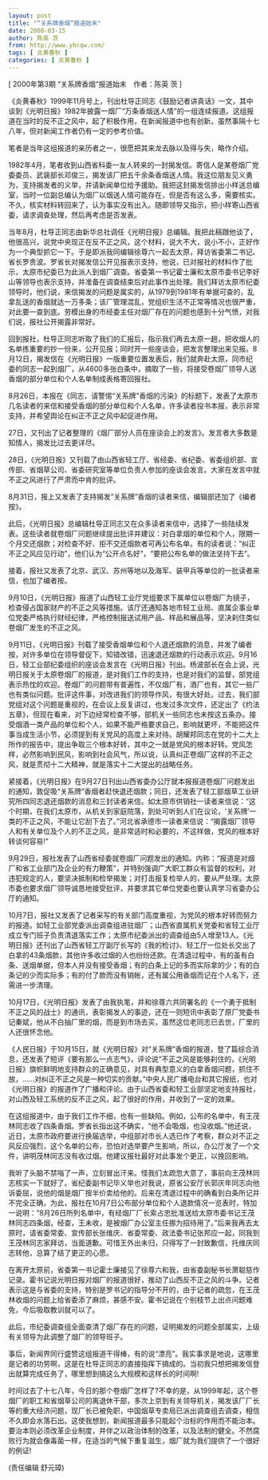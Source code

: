 ```yaml
---
layout: post
title: "“关系牌香烟”报道始末"
date: 2000-03-15
author: 陈英 茨
from: http://www.yhcqw.com/
tags: [ 炎黄春秋 ]
categories: [ 炎黄春秋 ]
---
```



[ 2000年第3期 “关系牌香烟”报道始末　作者：陈英 茨 ]


《炎黄春秋》1999年11月号上，刊出杜导正同志《鼓励记者讲真话》一文，其中谈到《光明日报》1982年披露一烟厂“万条香烟送人情”的一组连续报道。这组报道在当时的反不正之风中，起了积极作用，在新闻报道中也有创新。虽然事隔十七八年，但对新闻工作者仍有一定的参考价值。

笔者是当年这组报道的亲历者之一，很愿把其来龙去脉以及得与失，略作介绍。


1982年4月，笔者收到山西省科委一友人转来的一封揭发信。寄信人是某卷烟厂党委委员、武装部长邓俊三，揭发该厂把五千余条香烟送人情。我这位朋友见义勇为，支持揭发者的义举，并请新闻单位给予援助。我把这封揭发信排出小样送总编室，当时一位副总编认为烟厂以烟送人情可能存在，但是否有这么多，需要核实。不久，核实材料转回来了，认为事实没有出入。随即领导又指示，把小样寄山西省委，请求调查处理，然后再考虑是否发表。


当年8月，杜导正同志由新华总社调任《光明日报》总编辑。我把此稿跟他谈了，他很高兴，说党中央现正在反不正之风，这个材料，说大不大，说小不小，正好作为一个典型抓它一下。于是即派我同编辑徐尊六一起去太原，拜访省委第二书记、省长罗贵波。罗省长对揭发信公开见报表示支持，他说，已对报社的材料作了批示，太原市纪委已为此派人到烟厂调查。省委第一书记霍士廉和太原市委书记李好山等领导也表示支持，并准备在调查结束后对此事作出处理。我们拜访太原市纪委领导时，他们说，来信揭发的问题是属实的，从1979到1981年有单据可查的，乱拿乱送的香烟就达一万多条；该厂管理混乱，党组织生活不正常等情况也很严重，对此要一查到底。劳模出身的市经委主任对烟厂存在的问题也感到十分气愤，对我们说，报社公开揭露非常好。


回到报社，杜导正同志听取了我们的汇报后，指示我们再去太原一趟，把收烟人的名单拣重要的抄一份来，公开见报；同时开一些座谈会，把发言整理出来见报。8月12日，揭发信在《光明日报》一版重要位置发表后，我们就奔赴太原，同市纪委的同志一起到烟厂，从4600多张白条中，摘取了一些，将接受卷烟厂领导人送香烟的部分单位和个人名单制成表格寄回报社。


8月26日，本报在《同志，请警惕“关系牌”香烟的污染》的标题下，发表了太原市几名读者的来信和接受香烟的部分单位和个人名单，许多读者投书本报，表示非常支持，并希望舆论在纠正不正之风中起促进作用。

27日，又刊出了记者整理的《烟厂部分人员在座谈会上的发言》。发言者大多数是知情人，揭发比过去更详尽。


28日，《光明日报》又刊载了由山西省轻工厅、省经委、省纪委、省委组织部、宣传部、省烟草公司、省委研究室等单位负责人参加的座谈会发言。大家在发言中就不正之风进行了严肃而中肯的批评。

8月31日，报上又发表了支持揭发“关系牌”香烟的读者来信，编辑部还加了《编者按》。


此后，《光明日报》总编辑杜导正同志又在众多读者来信中，选择了一些陆续发表。这些读者就卷烟厂问题继续提出批评并建议：对白拿烟的单位和个人，限期一个月交还烟款；对检查不好、拒不交还烟款者可再公布名单。有的读者说：“纠正不正之风应见行动”，他们认为“公开点名好”，“要把公布名单的做法坚持下去”。

接着，报社又发表了北京、武汉、苏州等地以及海军、装甲兵等单位的一批读者来信，也加了编者按。


9月10日，《光明日报》报道了山西轻工业厅党组要求下属单位以卷烟厂为镜子，检查侵占国家财产的不正之风等措施。该厅还通知各地市轻工业局、直属企事业单位党委严格执行财经纪律，严格控制报送试用产品、样品和展品等，坚决刹住类似卷烟厂发生的不正之风。


9月11日，《光明日报》刊载了接受香烟单位和个人退还烟款的消息，并发了编者按，对许多单位在领导督促下，知错改错，迅速退还烟款的行动表示欢迎。9月16日，轻工业部纪委组织的座谈会发言在《光明日报》刊出。杨波部长在会上说，光明日报关于太原卷烟厂的报道，是对我们工作的支持，也是对我们的监督，部党组表示热忱的欢迎。卷烟厂的问题带有普遍性，不仅烟厂有，酒厂也有，其它一些厂也有类似问题。批评这件事，对改进我们的领导作风，有很大好处。过去，我们部党组对这个问题是重视的，在会议上反复讲过，也发过多次文件，还定出了《约法五章》，但现在看来，对下边经常检查不够，部机关一些同志也未按这五条办。接受烟酒一类产品的单位和个人，如果不能严格要求自己，影响就更坏，不能把这件事当成生活小节，必须提到有关党风的高度上来对待。胡耀邦同志在党的十二大上所作的报告中，提出争取三个根本好转，其中之一就是党风的根本好转。党风怎样，必然影响到民风，影响到社会风气，所以说，认真纠正卷烟厂这样的不正之风，就是贯彻十二大精神，就是落实十二大提出的战略任务。


紧接着，《光明日报》在9月27日刊出山西省委办公厅就本报报道卷烟厂问题发出的通知，敦促吸“关系牌”香烟者赶快退还烟款；同日，还发表了轻工部烟草工业研究所四同志退还烟款的消息和三封读者来信。如太原市供销社一读者来信说：“这个时期，在我们太原市，从机关到家庭院落，到处可听到人们在议论，‘关系牌’一类的不正之风，不能让它刮下去了。”河北省承德市一读者来信说：“揭露烟厂领导人和有关单位及个人的不正之风，是非常适时和必要的，不这样做，党风的根本好转谈何容易!”


9月29日，报社发表了山西省经委就卷烟厂问题发出的通知。内称：“报道是对烟厂和省工业部门及企业的有力鞭策”，并特别强调广大职工群众有监督的权利，对违犯规定的人，要坚决抵制和检举揭发；对打击报复检举人的，要从严处理。太原市委也要求烟厂领导诚恳地接受批评，并要求其它单位党委也要认真学习省委办公厅的通知。


10月7日，报社又发表了记者采写的有关部门高度重视，为党风的根本好转而努力的报道。如轻工业部党委派出调查组进驻烟厂；山西省直属机关党委和省轻工业厅成立专门班子负责清退落实工作；太原市纪委派出的调查组由5人增至13人。《光明日报》还刊出了山西省轻工厅副厅长写的《我的检讨》、轻工厅一位处长交出了白拿的43条烟款，其他许多收过烟的人也纷纷还款。在清退过程中，有的虽有白条、送烟单据，但本人并没有接受香烟；有的白条上记的多而实际拿的少；有的白条记的少而实际多；有的付了款而没有销帐，还有属公用香烟而记在个人名下，还需进一步清理。


10月17日，《光明日报》发表了由我执笔，并和徐尊六共同署名的《一个勇于抵制不正之风的战士》的通讯，表彰揭发人的事迹，还在一则短讯中表彰了原厂党委书记秦斌，他从不白抽厂里的烟，而是到市场去买，虽然这位老同志已去世，厂里的人还很怀念他。


《人民日报》于10月15日，就《光明日报》对“关系牌”香烟的报道，登了篇综合消息，还发表了短评《要有那么一点志气》，评论说“不正之风是能够刹住的，《光明日报》旗帜鲜明地支持群众的正确意见，对具有典型意义的白拿香烟问题，抓住不放，……对纠正不正之风是一种切实的贡献。”中央人民广播电台和其它报纸，也对《光明日报》的报道作了广播和评论。由于山西省委和轻工业部坚定地支持报社，对山西及轻工系统的反不正之风，起了很好的作用，并收到了一定的效果。


在这组报道中，由于我们工作不细，也有一些缺陷。例如，公布的名单中，有王茂林同志收了四条香烟。罗省长指出这不确实，“他不会吸烟，也没收烟。”他还说，近日，太原市政府要进行换届选举，中组部对市长人选已作了考察，群众对不正之风反应强烈，这个名单的公布，恐怕对选举要产生影响，所以，办公厅发了一个文件，讲明茂林同志没有收过烟。他建议报社最好对此事发个更正，以挽回影响。


我听了头脑不禁嗡了一声，立刻冒出汗来。怪我们太疏忽大意了，事前向王茂林同志核实一下就好了。省纪委副书记毕义举也对我说，原省公安厅长郭庆年同志向他诉委屈，说他的烟是烟厂按半价卖给他的。后来在清退过程中的确看到白条所记并不完全正确，为此，报社在10月7日公布部分单位和个人退款情况一览表时，特加一说明：“8月26日所列名单中，有经烟厂厂长索占忠批准送给太原市委书记王茂林同志四条烟，经查，王未收，是被烟厂办公室主任挪为招待用了。”后来我再去太原时，请省委常委、宣传部长张维庆、省委常委、政法委书记张邦应一起，同我到王茂林同志家拜访，当面道歉。可惜王外出未归，只得写了一封致歉信，托维庆同志转他，总算了结了更正的心愿。


在离开太原前，省委第一书记霍士廉接见了徐尊六和我，由省委副秘书长萧聪慈作记录。霍书记说光明日报对烟厂的报道很好，推动了山西反不正之风的斗争。记者表示这是与省委的支持，特别是罗书记的指导分不开的，由于记者的疏忽，在王茂林收烟的问题上给省委添了麻烦，甚感不安。霍书记说在个别枝节上出点问题难免，今后吸取教训就可以了。

此后，市纪委调查组全面查清了烟厂存在的问题，证明揭发的问题全部属实，上级有关领导为此调整了烟厂的领导班子。


事后，新闻界同行盛赞这组报道干得棒，有的说“漂亮”。我实事求是地说，这哪里是记者的功劳啊，这是在杜导正同志的直接指挥下搞成的。当初我只想把揭发信登出就算完成任务了，哪里想到搞这么大规模和这样长的时间啊!


时间过去了十七八年，今日的那个卷烟厂怎样了?不幸的是，从1999年起，这个卷烟厂的职工和省烟草公司的离退休干部，多次上京到有关领导机关，揭发该厂厂长等的重大经济问题，现厂长已被免职，中国烟草专卖局已派出调查组去调查，相信不久即会水落石出。这使我想到，新闻报道最多只能起个治标的作用而不能治本。要治本则必须改革企业制度，并伴之以政治体制的改革，以及法制的健全。不然腐败行为就会像毒菌一样，在适当的气候下重复滋生，烟厂就为我们提供了一个很好的例证!

(责任编辑 舒元璋)


